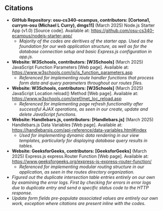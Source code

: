 ## Citations

- **GitHub Repository: osu-cs340-ecampus, contributors: [Cortona1, currym-osu (Michael L Curry), dmgs11]** (March 2025) Node.js Starter App (v1.0) [Source code]. Available at: https://github.com/osu-cs340-ecampus/nodejs-starter-app/
    - *Majority of the codes are deritives of the starter app. Used as the foundation for our web application structure, as well as for the database connection setup and basic Express.js configuration in app.js.*
- **Website: W3Schools, contributors: [W3Schools]** (March 2025) JavaScript Function Parameters [Web page]. Available at: https://www.w3schools.com/js/js_function_parameters.asp 
    - *Referenced for implementing route handler functions that process form data and query parameters throughout our routes files.*
- **Website: W3Schools, contributors: [W3Schools]** (March 2025) JavaScript Location reload() Method [Web page]. Available at: https://www.w3schools.com/jsref/met_loc_reload.asp
    - *Referenced for implementing page refresh functionality after successful AJAX operations, as seen in our create, update and delete JavaScript functions.*
- **Website: Handlebars.js, contributors: [Handlebars.js]** (March 2025) Handlebars.js Data Variables [Web page]. Available at: https://handlebarsjs.com/api-reference/data-variables.html#index 
    - *Used for implementing dynamic data rendering in our view templates, particularly for displaying database query results in tables.*
- **Website: GeeksforGeeks, contributors: [GeeksforGeeks]** (March 2025) Express.js express.Router Function [Web page]. Available at: https://www.geeksforgeeks.org/express-js-express-router-function/ 
    - *Referenced for implementing modular routing structure in our application, as seen in the routes directory organization.*
- *Figured out the duplicate intersection table entries entirely on our own by examining the error logs. First by checking for errors in error logs due to duplicate entry and send a specific status code to the HTTP response.*
- *Update form fields pre-populate associated values are entirely our own work, exception where citations are present inline with the codes.*